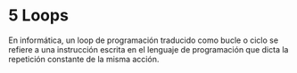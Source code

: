 # **5 Loops**

En informática, un loop de programación traducido como bucle o ciclo se refiere a una instrucción escrita en el lenguaje de programación que dicta la repetición constante de la misma acción.
